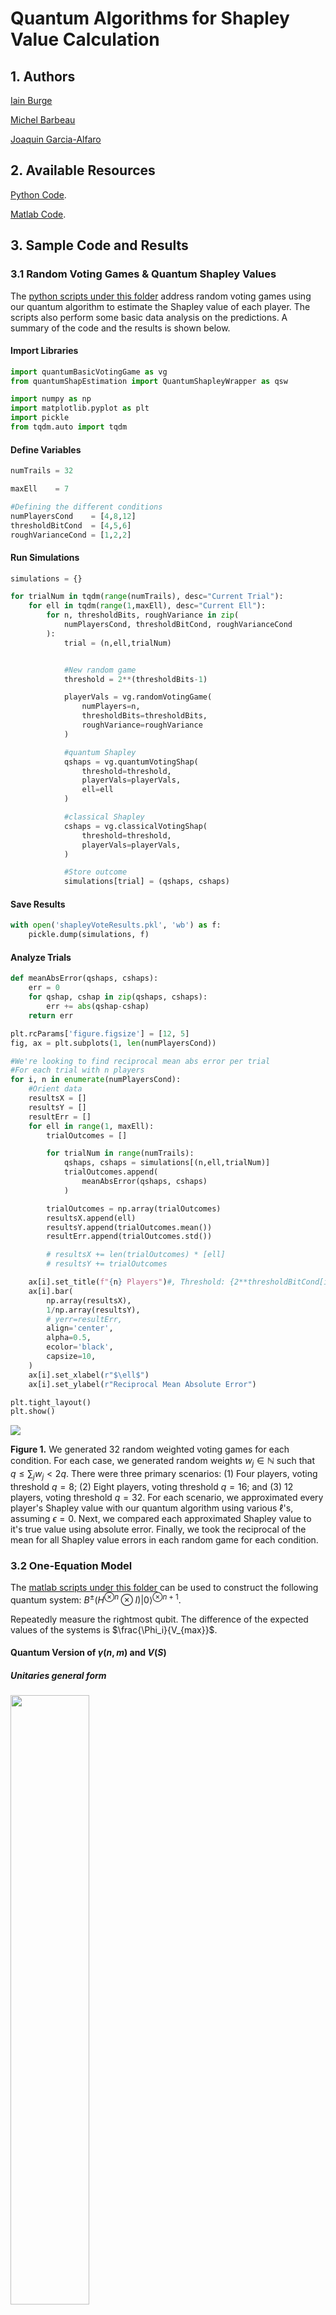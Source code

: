 # Quantum Algorithms for Shapley Value Calculation

## 1. Authors

<a href="https://github.com/iain-burge/iain-burge">Iain Burge</a>

<a href="https://carleton.ca/scs/people/michel-barbeau/">Michel Barbeau</a>

<a href="http://www-public.imtbs-tsp.eu/~garcia_a/web/">Joaquin Garcia-Alfaro</a>

## 2. Available Resources

<a href="https://github.com/iain-burge/QuantumShapleyValueAlgorithm/tree/main/python/">Python Code</a>.

<a href="https://github.com/iain-burge/QuantumShapleyValueAlgorithm/tree/main/matlab/">Matlab Code</a>.

## 3. Sample Code and Results

### 3.1 Random Voting Games & Quantum Shapley Values

The <a href="https://github.com/iain-burge/QuantumShapleyValueAlgorithm/tree/main/python/">python scripts under this folder</a>
address random voting games using our quantum algorithm to estimate the Shapley value of each player. The scripts also perform
some basic data analysis on the predictions. A summary of the code and the results is shown below.

#### Import Libraries

``` python
import quantumBasicVotingGame as vg
from quantumShapEstimation import QuantumShapleyWrapper as qsw

import numpy as np
import matplotlib.pyplot as plt
import pickle
from tqdm.auto import tqdm
```
#### Define Variables

``` python
numTrails = 32

maxEll    = 7

#Defining the different conditions
numPlayersCond    = [4,8,12]
thresholdBitCond  = [4,5,6]
roughVarianceCond = [1,2,2]
```

#### Run Simulations

``` python
simulations = {}

for trialNum in tqdm(range(numTrails), desc="Current Trial"):
    for ell in tqdm(range(1,maxEll), desc="Current Ell"):
        for n, thresholdBits, roughVariance in zip(
            numPlayersCond, thresholdBitCond, roughVarianceCond
        ):
            trial = (n,ell,trialNum)


            #New random game
            threshold = 2**(thresholdBits-1)

            playerVals = vg.randomVotingGame(
                numPlayers=n,
                thresholdBits=thresholdBits,
                roughVariance=roughVariance
            )

            #quantum Shapley
            qshaps = vg.quantumVotingShap(
                threshold=threshold,
                playerVals=playerVals,
                ell=ell
            )

            #classical Shapley
            cshaps = vg.classicalVotingShap(
                threshold=threshold,
                playerVals=playerVals,
            )

            #Store outcome
            simulations[trial] = (qshaps, cshaps)

```

#### Save Results

``` python
with open('shapleyVoteResults.pkl', 'wb') as f:
    pickle.dump(simulations, f)
```
#### Analyze Trials

``` python
def meanAbsError(qshaps, cshaps):
    err = 0
    for qshap, cshap in zip(qshaps, cshaps):
        err += abs(qshap-cshap)
    return err
```
``` python
plt.rcParams['figure.figsize'] = [12, 5]
fig, ax = plt.subplots(1, len(numPlayersCond))

#We're looking to find reciprocal mean abs error per trial
#For each trial with n players
for i, n in enumerate(numPlayersCond):
    #Orient data
    resultsX = []
    resultsY = []
    resultErr = []
    for ell in range(1, maxEll):
        trialOutcomes = []

        for trialNum in range(numTrails):
            qshaps, cshaps = simulations[(n,ell,trialNum)]
            trialOutcomes.append(
                meanAbsError(qshaps, cshaps)
            )

        trialOutcomes = np.array(trialOutcomes)
        resultsX.append(ell)
        resultsY.append(trialOutcomes.mean())
        resultErr.append(trialOutcomes.std())

        # resultsX += len(trialOutcomes) * [ell]
        # resultsY += trialOutcomes

    ax[i].set_title(f"{n} Players")#, Threshold: {2**thresholdBitCond[i]}")
    ax[i].bar(
        np.array(resultsX),
        1/np.array(resultsY),
        # yerr=resultErr,
        align='center',
        alpha=0.5,
        ecolor='black',
        capsize=10,
    )
    ax[i].set_xlabel(r"$\ell$")
    ax[i].set_ylabel(r"Reciprocal Mean Absolute Error")

plt.tight_layout()
plt.show()
```

![](figures/546.png)

**Figure 1.** We generated 32 random weighted voting games for each condition. For each case, we generated random weights $w_j\in \mathbb{N}$ such that $q\leq \sum_j w_j < 2q$. There were three primary scenarios: (1) Four players, voting threshold $q=8$; (2) Eight players, voting threshold $q=16$; and (3) 12 players, voting threshold $q=32$. For each scenario, we approximated every player's Shapley value with our quantum algorithm using various $\ell$'s, assuming $\epsilon=0$. Next, we compared each approximated Shapley value to it's true value using absolute error. Finally, we took the reciprocal of the mean for all Shapley value errors in each random game for each condition.

### 3.2 One-Equation Model

The <a href="https://github.com/iain-burge/QuantumShapleyValueAlgorithm/tree/main/matlab/">matlab scripts under this folder</a> can
be used to construct the following quantum system: $B^{\pm} (H^{\otimes n}\otimes I) \vert 0 \rangle^{\otimes n+1}$.

Repeatedly measure the rightmost qubit. The difference of the expected values of the systems is $\frac{\Phi_i}{V_{max}}$.

#### Quantum Version of $\gamma(n,m)$ and $V(S)$

##### Unitaries general form

<img src="https://github.com/iain-burge/QuantumShapleyValueAlgorithm/blob/main/figures/matlab1.png" width=50%>

where

* $\phi^{\pm}(i,n) = \gamma(n,c(i))  \cdot V^{\pm}(i)$
* $c(i)$ is the number of ones in the binary representation of $i$.

``` matlab
gamma = @(n,m) 1 / ( nchoosek(n,m)*(n+1) );
c = @(i) nnz(dec2bin(i)-'0');
```

Example assuming $n+1=3, F = {0, 1, 2}$ and $i=1$

``` matlab
V_empty = 0;
V_0 = 0;
V_0_1  = 1;
V_0_2  = 1;
V_1 = 0;
V_1_2 = 0;
V_2 = 0;
V_0_1_2 = 1;
```

``` {verbatim}
W(S)
```

``` matlab
W_0 = V_0 - V_empty;
W_0_1 = V_0_1 - V_1;
W_0_2 = V_0_2 - V_2
```

``` {verbatim}
W_0_2 = 1
```

``` matlab
W_0_1_2 = V_0_1_2 - V_1_2;
W = [ W_0 W_0_1 W_0_2 W_0_1_2 ];
Wmax = max(W);
phi = @(i,n) gamma(n,c(i)) * W(i+1)/Wmax;
n = 2;
B = [...
    sqrt(1-phi(0,n)) sqrt(phi(0,n))   0 0 0 0 0 0;
    sqrt(phi(0,n))  -sqrt(1-phi(0,n)) 0 0 0 0 0 0;
    0 0 sqrt(1-phi(1,n)) sqrt(phi(1,n)) 0 0 0 0;
    0 0 sqrt(phi(1,n)) -sqrt(1-phi(1,n)) 0 0 0 0;
    0 0 0 0 sqrt(1-phi(2,n))  sqrt(phi(2,n)) 0 0;
    0 0 0 0 sqrt(phi(2,n)) -sqrt(1-phi(2,n)) 0 0;
    0 0 0 0 0 0 sqrt(1-phi(3,n))  sqrt(phi(3,n));
    0 0 0 0 0 0 sqrt(phi(3,n)) -sqrt(1-phi(3,n))
    ]
```

``` {verbatim}
B = 8×8
    1.0000         0         0         0         0         0         0         0
         0   -1.0000         0         0         0         0         0         0
         0         0    0.9129    0.4082         0         0         0         0
         0         0    0.4082   -0.9129         0         0         0         0
         0         0         0         0    0.9129    0.4082         0         0
         0         0         0         0    0.4082   -0.9129         0         0
         0         0         0         0         0         0    0.8165    0.5774
         0         0         0         0         0         0    0.5774   -0.8165
```

``` matlab
% check if unitary
isequal(B*B', eye(size(B*B',1)))
```

``` {verbatim}
ans = logical
   1
```

``` matlab
% create the input state
H = gate.qft(2);
I = gate.id(2)
```

``` {verbatim}
   (1,1)        1
   (2,2)        1
```

``` matlab
% check if unitary
isequal(Bminus*Bminus', eye(size(Bminus*Bminus',1)))
```

``` {verbatim}
ans =
   1
```


``` matlab
% create the input state
H = gate.qft(2);
I = gate.id(2)
```

``` {verbatim}
   (1,1)        1
   (2,2)        1
```

``` matlab
In = u_propagate(state('000'),tensor(tensor(H,H),I))
```


``` {verbatim}
In = +0.5 |000> +0.5 |010> +0.5 |100> +0.5 |110>
```

``` matlab
u_propagate(In, B)
```


``` {verbatim}
ans = +0.5 |000> +0.456435 |010> +0.204124 |011> +0.456435 |100> +0.204124 |101> +0.408248 |110> +0.288675 |111>
```

``` matlab
% samples
u = [];
for k=1:10000
    % apply the Shappley gate
    Ou = u_propagate(In, B);
    % measure the 3rd qubit
    [~,b,~] = measure(Ou, 3);
    cbit = b - 1;
    u = [ u cbit ];
end
fprintf('Shapply value is: %2.4f', 2^n * Wmax * mean(u) );
```

``` {verbatim}
Shapply value is:    0.6800
```

## References

If using this code for research purposes, please cite:

Iain Burge, Michel Barbeau and Joaquin Garcia-Alfaro. Quantum Algorithms for Shapley Value Calculation. 2023 IEEE International Conference on Quantum Computing and Engineering (QCE 2023), Bellevue, WA, United States, September 17-22, 2023.

```
@inproceedings{burge-barbeau-alfaro2023Shapley,
  title={Quantum Algorithms for Shapley Value Calculation},
  author={Burge, Iain and Barbeau, Michel and Garcia-Alfaro, Joaquin},
  booktitle={2023 IEEE International Conference on Quantum Computing and Engineering (QCE 2023), Bellevue, WA, United States, September 17-22, 2023},
  pages={1--9},
  year={2023},
  month={September},
}
```



